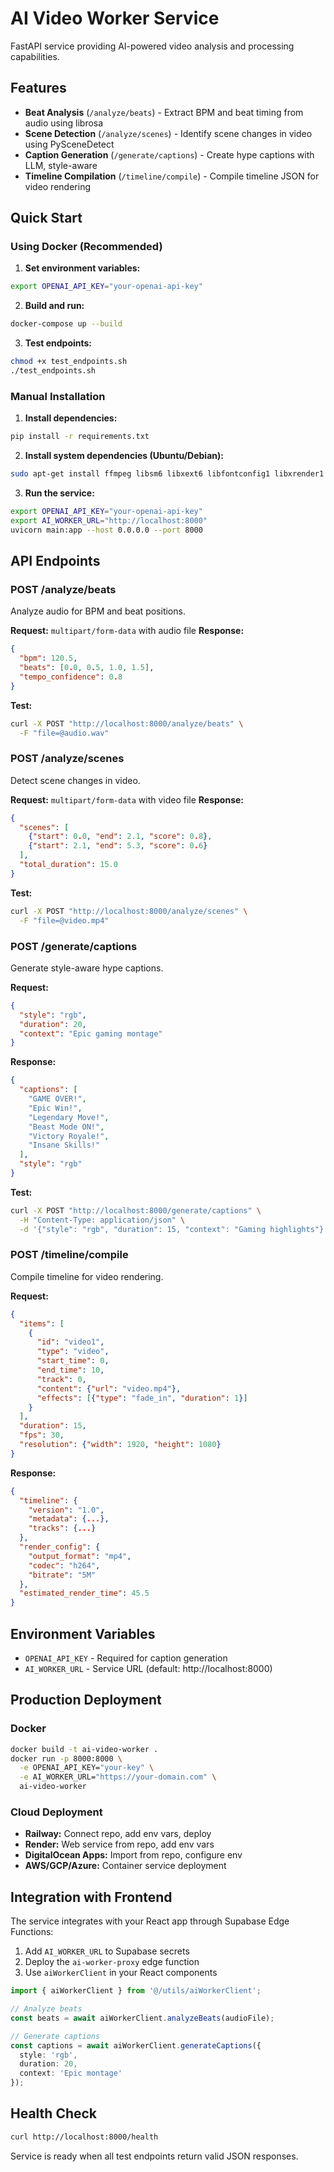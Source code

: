 # AI Video Worker Service

FastAPI service providing AI-powered video analysis and processing capabilities.

## Features

- **Beat Analysis** (`/analyze/beats`) - Extract BPM and beat timing from audio using librosa
- **Scene Detection** (`/analyze/scenes`) - Identify scene changes in video using PySceneDetect  
- **Caption Generation** (`/generate/captions`) - Create hype captions with LLM, style-aware
- **Timeline Compilation** (`/timeline/compile`) - Compile timeline JSON for video rendering

## Quick Start

### Using Docker (Recommended)

1. **Set environment variables:**
```bash
export OPENAI_API_KEY="your-openai-api-key"
```

2. **Build and run:**
```bash
docker-compose up --build
```

3. **Test endpoints:**
```bash
chmod +x test_endpoints.sh
./test_endpoints.sh
```

### Manual Installation

1. **Install dependencies:**
```bash
pip install -r requirements.txt
```

2. **Install system dependencies (Ubuntu/Debian):**
```bash
sudo apt-get install ffmpeg libsm6 libxext6 libfontconfig1 libxrender1 libgomp1
```

3. **Run the service:**
```bash
export OPENAI_API_KEY="your-openai-api-key"
export AI_WORKER_URL="http://localhost:8000"
uvicorn main:app --host 0.0.0.0 --port 8000
```

## API Endpoints

### POST /analyze/beats
Analyze audio for BPM and beat positions.

**Request:** `multipart/form-data` with audio file
**Response:**
```json
{
  "bpm": 120.5,
  "beats": [0.0, 0.5, 1.0, 1.5],
  "tempo_confidence": 0.8
}
```

**Test:**
```bash
curl -X POST "http://localhost:8000/analyze/beats" \
  -F "file=@audio.wav"
```

### POST /analyze/scenes
Detect scene changes in video.

**Request:** `multipart/form-data` with video file
**Response:**
```json
{
  "scenes": [
    {"start": 0.0, "end": 2.1, "score": 0.8},
    {"start": 2.1, "end": 5.3, "score": 0.6}
  ],
  "total_duration": 15.0
}
```

**Test:**
```bash
curl -X POST "http://localhost:8000/analyze/scenes" \
  -F "file=@video.mp4"
```

### POST /generate/captions
Generate style-aware hype captions.

**Request:**
```json
{
  "style": "rgb",
  "duration": 20,
  "context": "Epic gaming montage"
}
```

**Response:**
```json
{
  "captions": [
    "GAME OVER!",
    "Epic Win!",
    "Legendary Move!",
    "Beast Mode ON!",
    "Victory Royale!",
    "Insane Skills!"
  ],
  "style": "rgb"
}
```

**Test:**
```bash
curl -X POST "http://localhost:8000/generate/captions" \
  -H "Content-Type: application/json" \
  -d '{"style": "rgb", "duration": 15, "context": "Gaming highlights"}'
```

### POST /timeline/compile
Compile timeline for video rendering.

**Request:**
```json
{
  "items": [
    {
      "id": "video1",
      "type": "video", 
      "start_time": 0,
      "end_time": 10,
      "track": 0,
      "content": {"url": "video.mp4"},
      "effects": [{"type": "fade_in", "duration": 1}]
    }
  ],
  "duration": 15,
  "fps": 30,
  "resolution": {"width": 1920, "height": 1080}
}
```

**Response:**
```json
{
  "timeline": {
    "version": "1.0",
    "metadata": {...},
    "tracks": {...}
  },
  "render_config": {
    "output_format": "mp4",
    "codec": "h264",
    "bitrate": "5M"
  },
  "estimated_render_time": 45.5
}
```

## Environment Variables

- `OPENAI_API_KEY` - Required for caption generation
- `AI_WORKER_URL` - Service URL (default: http://localhost:8000)

## Production Deployment

### Docker
```bash
docker build -t ai-video-worker .
docker run -p 8000:8000 \
  -e OPENAI_API_KEY="your-key" \
  -e AI_WORKER_URL="https://your-domain.com" \
  ai-video-worker
```

### Cloud Deployment
- **Railway:** Connect repo, add env vars, deploy
- **Render:** Web service from repo, add env vars
- **DigitalOcean Apps:** Import from repo, configure env
- **AWS/GCP/Azure:** Container service deployment

## Integration with Frontend

The service integrates with your React app through Supabase Edge Functions:

1. Add `AI_WORKER_URL` to Supabase secrets
2. Deploy the `ai-worker-proxy` edge function  
3. Use `aiWorkerClient` in your React components

```typescript
import { aiWorkerClient } from '@/utils/aiWorkerClient';

// Analyze beats
const beats = await aiWorkerClient.analyzeBeats(audioFile);

// Generate captions
const captions = await aiWorkerClient.generateCaptions({
  style: 'rgb',
  duration: 20,
  context: 'Epic montage'
});
```

## Health Check

```bash
curl http://localhost:8000/health
```

Service is ready when all test endpoints return valid JSON responses.